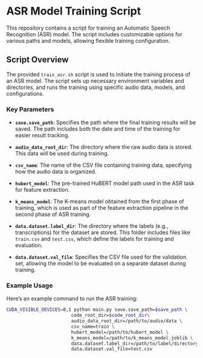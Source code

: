 # ASR Model Training Script

This repository contains a script for training an Automatic Speech Recognition (ASR) model. The script includes customizable options for various paths and models, allowing flexible training configuration.

## Script Overview

The provided `train_asr.sh` script is used to initiate the training process of an ASR model. The script sets up necessary environment variables and directories, and runs the training using specific audio data, models, and configurations.

### Key Parameters

- **`save.save_path`**: Specifies the path where the final training results will be saved. The path includes both the date and time of the training for easier result tracking.

- **`audio_data_root_dir`**: The directory where the raw audio data is stored. This data will be used during training.

- **`csv_name`**: The name of the CSV file containing training data, specifying how the audio data is organized.

- **`hubert_model`**: The pre-trained HuBERT model path used in the ASR task for feature extraction.

- **`k_means_model`**: The K-means model obtained from the first phase of training, which is used as part of the feature extraction pipeline in the second phase of ASR training.

- **`data.dataset.label_dir`**: The directory where the labels (e.g., transcriptions) for the dataset are stored. This folder includes files like `train.csv` and `test.csv`, which define the labels for training and evaluation.

- **`data.dataset.val_file`**: Specifies the CSV file used for the validation set, allowing the model to be evaluated on a separate dataset during training.

### Example Usage

Here’s an example command to run the ASR training:

```bash
CUDA_VISIBLE_DEVICES=0,1 python main.py save.save_path=$save_path \
                        code_root_dir=$code_root_dir\
                        audio_data_root_dir=/path/to/audio/data \
                        csv_name=train \
                        hubert_model=/path/to/hubert_model \
                        k_means_model=/path/to/k_means_model.joblib \
                        data.dataset.label_dir=/path/to/label/directory \
                        data.dataset.val_file=test.csv
